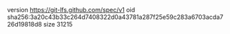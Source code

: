 version https://git-lfs.github.com/spec/v1
oid sha256:3a20c43b33c264d7408322d0a43781a287f25e59c283a6703acda726d19818d8
size 31215
